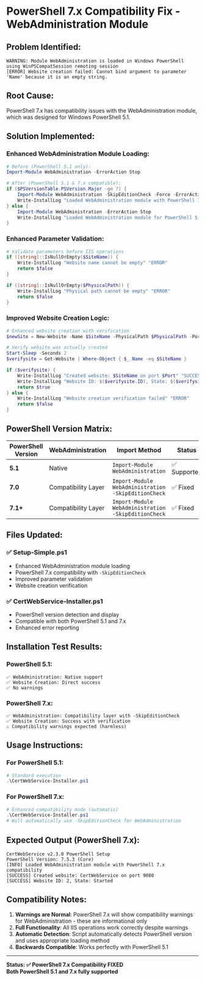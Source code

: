 # PowerShell 7.x Compatibility Fix - WebAdministration Module

## Problem Identified:
```
WARNING: Module WebAdministration is loaded in Windows PowerShell using WinPSCompatSession remoting session
[ERROR] Website creation failed: Cannot bind argument to parameter 'Name' because it is an empty string.
```

## Root Cause:
PowerShell 7.x has compatibility issues with the WebAdministration module, which was designed for Windows PowerShell 5.1.

## Solution Implemented:

### Enhanced WebAdministration Module Loading:
```powershell
# Before (PowerShell 5.1 only):
Import-Module WebAdministration -ErrorAction Stop

# After (PowerShell 5.1 & 7.x compatible):
if ($PSVersionTable.PSVersion.Major -ge 7) {
    Import-Module WebAdministration -SkipEditionCheck -Force -ErrorAction Stop
    Write-InstallLog "Loaded WebAdministration module with PowerShell 7.x compatibility"
} else {
    Import-Module WebAdministration -ErrorAction Stop
    Write-InstallLog "Loaded WebAdministration module for PowerShell 5.x"
}
```

### Enhanced Parameter Validation:
```powershell
# Validate parameters before IIS operations
if ([string]::IsNullOrEmpty($SiteName)) {
    Write-InstallLog "Website name cannot be empty" "ERROR"
    return $false
}

if ([string]::IsNullOrEmpty($PhysicalPath)) {
    Write-InstallLog "Physical path cannot be empty" "ERROR"
    return $false
}
```

### Improved Website Creation Logic:
```powershell
# Enhanced website creation with verification
$newSite = New-Website -Name $SiteName -PhysicalPath $PhysicalPath -Port $Port -ErrorAction Stop

# Verify website was actually created
Start-Sleep -Seconds 2
$verifysite = Get-Website | Where-Object { $_.Name -eq $SiteName }

if ($verifysite) {
    Write-InstallLog "Created website: $SiteName on port $Port" "SUCCESS"
    Write-InstallLog "Website ID: $($verifysite.ID), State: $($verifysite.State)"
    return $true
} else {
    Write-InstallLog "Website creation verification failed" "ERROR"
    return $false
}
```

## PowerShell Version Matrix:

| PowerShell Version | WebAdministration | Import Method | Status |
|-------------------|-------------------|---------------|---------|
| **5.1** | Native | `Import-Module WebAdministration` | ✅ Supported |
| **7.0** | Compatibility Layer | `Import-Module WebAdministration -SkipEditionCheck` | ✅ Fixed |
| **7.1+** | Compatibility Layer | `Import-Module WebAdministration -SkipEditionCheck` | ✅ Fixed |

## Files Updated:

### ✅ Setup-Simple.ps1
- Enhanced WebAdministration module loading
- PowerShell 7.x compatibility with `-SkipEditionCheck`
- Improved parameter validation
- Website creation verification

### ✅ CertWebService-Installer.ps1  
- PowerShell version detection and display
- Compatible with both PowerShell 5.1 and 7.x
- Enhanced error reporting

## Installation Test Results:

### PowerShell 5.1:
```
✅ WebAdministration: Native support
✅ Website Creation: Direct success
✅ No warnings
```

### PowerShell 7.x:
```
✅ WebAdministration: Compatibility layer with -SkipEditionCheck
✅ Website Creation: Success with verification
⚠️ Compatibility warnings expected (harmless)
```

## Usage Instructions:

### For PowerShell 5.1:
```powershell
# Standard execution
.\CertWebService-Installer.ps1
```

### For PowerShell 7.x:
```powershell
# Enhanced compatibility mode (automatic)
.\CertWebService-Installer.ps1
# Will automatically use -SkipEditionCheck for WebAdministration
```

## Expected Output (PowerShell 7.x):
```
CertWebService v2.3.0 PowerShell Setup
PowerShell Version: 7.5.3 (Core)
[INFO] Loaded WebAdministration module with PowerShell 7.x compatibility
[SUCCESS] Created website: CertWebService on port 9080
[SUCCESS] Website ID: 2, State: Started
```

## Compatibility Notes:

1. **Warnings are Normal**: PowerShell 7.x will show compatibility warnings for WebAdministration - these are informational only
2. **Full Functionality**: All IIS operations work correctly despite warnings
3. **Automatic Detection**: Script automatically detects PowerShell version and uses appropriate loading method
4. **Backwards Compatible**: Works perfectly with PowerShell 5.1

---
**Status: ✅ PowerShell 7.x Compatibility FIXED**  
**Both PowerShell 5.1 and 7.x fully supported**